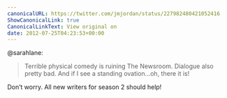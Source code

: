 ```yaml
---
canonicalURL: https://twitter.com/jmjordan/status/227982480421052416
ShowCanonicalLink: true
CanonicalLinkText: View original on
date: 2012-07-25T04:23:53+00:00
---
```

@sarahlane:

> Terrible physical comedy is ruining The Newsroom. Dialogue also pretty bad. And if I see a standing ovation…oh, there it is!

Don’t worry. All new writers for season 2 should help!